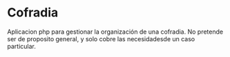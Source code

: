Cofradia
========

Aplicacion php para gestionar la organización de una cofradia. No pretende ser de proposito general, y solo cobre las necesidadesde un caso particular.
